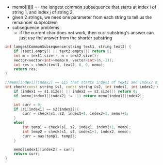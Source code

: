 - memo[i][j] == the longest common subsequence that starts at index i of string 1, and index j of string 2.
- given 2 strings, we need one parameter from each string to tell us the remainder subproblem
- subsequence problems:
    - if the current char does not work, then curr substring's answer can just use the answer from the shorter substring 

```cpp
int longestCommonSubsequence(string text1, string text2) {
    if (text1.empty() || text2.empty()) return 0;
    int m = text1.size(), n = text2.size();
    vector<vector<int>>memo(m, vector<int>(n,-1));
    int res = check(text1, text2, 0, 0, memo); 
    return res;
}

//memo[index1][index2] == LCS that starts index1 of text1 and index2 of text2
int check(const string &s1, const string &s2, int index1, int index2, vector<vector<int>>&memo){
    if (index1 == s1.size() || index2 == s2.size()) return 0;
    if (memo[index1][index2] != -1) return memo[index1][index2];

    int curr = 0;
    if (s1[index1] == s2[index2]){
        curr = check(s1, s2, index1+1, index2+1, memo)+1;
    }
    else{
        int temp1 = check(s1, s2, index1, index2+1, memo);
        int temp2 = check(s1, s2, index1+1, index2, memo);
        curr = max(temp1, temp2);
    }

    memo[index1][index2] = curr;
    return curr;
}
```
